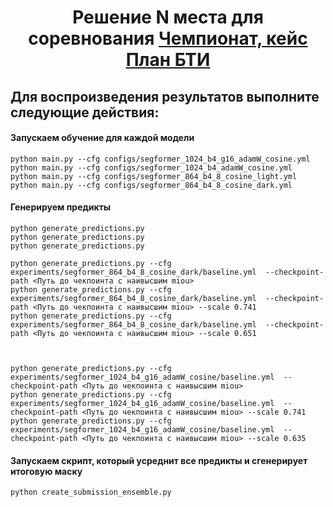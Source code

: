
<h1 align="center">Решение N места для соревнования <a href="https://hacks-ai.ru/championships/758453">Чемпионат, кейс План БТИ</a> 

## Для воспроизведения результатов выполните следующие действия:

#### Запускаем обучение для каждой модели
```
python main.py --cfg configs/segformer_1024_b4_g16_adamW_cosine.yml
python main.py --cfg configs/segformer_1024_b4_adamW_cosine.yml
python main.py --cfg configs/segformer_864_b4_8_cosine_light.yml
python main.py --cfg configs/segformer_864_b4_8_cosine_dark.yml
```

#### Генерируем предикты

```
python generate_predictions.py 
python generate_predictions.py 
python generate_predictions.py 

python generate_predictions.py --cfg experiments/segformer_864_b4_8_cosine_dark/baseline.yml  --checkpoint-path <Путь до чекпоинта с наивысшим miou>
python generate_predictions.py --cfg experiments/segformer_864_b4_8_cosine_dark/baseline.yml  --checkpoint-path <Путь до чекпоинта с наивысшим miou> --scale 0.741
python generate_predictions.py --cfg experiments/segformer_864_b4_8_cosine_dark/baseline.yml  --checkpoint-path <Путь до чекпоинта с наивысшим miou> --scale 0.651



python generate_predictions.py --cfg experiments/segformer_1024_b4_g16_adamW_cosine/baseline.yml  --checkpoint-path <Путь до чекпоинта с наивысшим miou>
python generate_predictions.py --cfg experiments/segformer_1024_b4_g16_adamW_cosine/baseline.yml  --checkpoint-path <Путь до чекпоинта с наивысшим miou> --scale 0.741
python generate_predictions.py --cfg experiments/segformer_1024_b4_g16_adamW_cosine/baseline.yml  --checkpoint-path <Путь до чекпоинта с наивысшим miou> --scale 0.635
```

####
#### Запускаем скрипт, который усреднит все предикты и сгенерирует итоговую маску
```
python create_submission_ensemble.py
```

